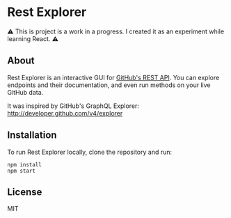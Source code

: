 # Rest Explorer

:warning: This is project is a work in a progress. I created it as an experiment while learning React. :warning:

## About

Rest Explorer is an interactive GUI for [GitHub's REST API](https://developer.github.com/v3/). You can explore endpoints and their documentation, and even run methods on your live GitHub data.

It was inspired by GitHub's GraphQL Explorer: http://developer.github.com/v4/explorer

## Installation

To run Rest Explorer locally, clone the repository and run:
```
npm install
npm start
```

## License

MIT
